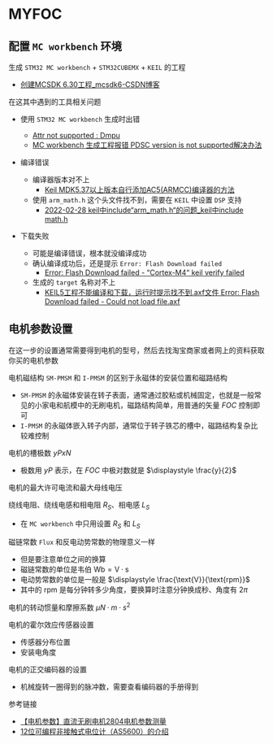 # MYFOC

## 配置 `MC workbench` 环境

生成 `STM32 MC workbench` + `STM32CUBEMX` + `KEIL` 的工程
- [创建MCSDK 6.30工程_mcsdk6-CSDN博客](https://blog.csdn.net/wlwx66/article/details/142472315)

在这其中遇到的工具相关问题
- 使用 `STM32 MC workbench` 生成时出错
	- [Attr not supported : Dmpu](https://blog.csdn.net/m0_46660770/article/details/143916220)
	- [MC workbench 生成工程报错 PDSC version is not supported解决办法](https://blog.csdn.net/qq_41839588/article/details/137562932)

- 编译错误
	- 编译器版本对不上
		- [Keil MDK5.37以上版本自行添加AC5(ARMCC)编译器的方法](https://blog.csdn.net/qcmyqcmy/article/details/125814461)
	- 使用 `arm_math.h` 这个头文件找不到，需要在 `KEIL` 中设置 `DSP` 支持
		- [2022-02-28 keil中include“arm_math.h“的问题_keil中include math.h](https://blog.csdn.net/Vissence/article/details/123181599)

- 下载失败
	- 可能是编译错误，根本就没编译成功
	- 确认编译成功后，还是提示 `Error: Flash Download failed`
		- [Error: Flash Download failed - “Cortex-M4“ keil verify failed](https://blog.csdn.net/m0_46660770/article/details/139323890?spm=1001.2014.3001.5502)
	- 生成的 `target` 名称对不上
		- [KEIL5工程不能编译和下载，运行时提示找不到.axf文件 Error: Flash Download failed - Could not load file.axf](https://blog.csdn.net/weixin_43716668/article/details/128952277)


## 电机参数设置

在这一步的设置通常需要得到电机的型号，然后去找淘宝商家或者网上的资料获取你买的电机参数

电机磁结构 `SM-PMSM` 和 `I-PMSM` 的区别于永磁体的安装位置和磁路结构
-  `SM-PMSM` 的永磁体安装在转子表面，通常通过胶粘或机械固定，也就是一般常见的小家电和航模中的无刷电机，磁路结构简单，用普通的矢量 $FOC$ 控制即可
- `I-PMSM` 的永磁体嵌入转子内部，通常位于转子铁芯的槽中，磁路结构复杂比较难控制

电机的槽极数 $\displaystyle yPxN$
- 极数用 $\displaystyle yP$ 表示，在 $\displaystyle FOC$ 中极对数就是 $\displaystyle \frac{y}{2}$ 

电机的最大许可电流和最大母线电压

绕线电阻、绕线电感和相电阻 $\displaystyle R_{S}$、相电感 $\displaystyle L_{S}$
- 在 `MC workbench` 中只用设置 $\displaystyle R_{S}$ 和 $\displaystyle L_{S}$

磁链常数 `Flux` 和反电动势常数的物理意义一样
- 但是要注意单位之间的换算
- 磁链常数的单位是韦伯 $\displaystyle \text{Wb}=\text{V}·\text{s}$
- 电动势常数的单位是一般是 $\displaystyle \frac{\text{V}}{\text{rpm}}$ 
- 其中的 $\displaystyle \text{rpm}$ 是每分钟转多少角度，要换算时注意分钟换成秒、角度有 $\displaystyle 2\pi$

电机的转动惯量和摩擦系数 $\displaystyle \mu N·m·s^{2}$


电机的霍尔效应传感器设置
- 传感器分布位置
- 安装电角度

电机的正交编码器的设置
- 机械旋转一圈得到的脉冲数，需要查看编码器的手册得到

参考链接
- [【电机参数】直流无刷电机2804电机参数测量](https://blog.csdn.net/qq_42681425/article/details/134489649)
- [12位可编程非接触式电位计（AS5600）的介绍](https://blog.csdn.net/mftang/article/details/144993217)
